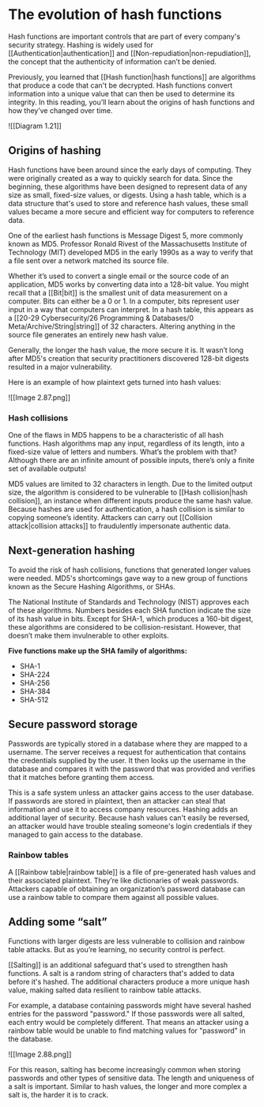 
# The evolution of hash functions

Hash functions are important controls that are part of every company's security strategy. Hashing is widely used for [[Authentication|authentication]] and [[Non-repudiation|non-repudiation]], the concept that the authenticity of information can’t be denied.

Previously, you learned that [[Hash function|hash functions]] are algorithms that produce a code that can't be decrypted. Hash functions convert information into a unique value that can then be used to determine its integrity. In this reading, you’ll learn about the origins of hash functions and how they’ve changed over time.

![[Diagram 1.21]]

## Origins of hashing

Hash functions have been around since the early days of computing. They were originally created as a way to quickly search for data. Since the beginning, these algorithms have been designed to represent data of any size as small, fixed-size values, or digests. Using a hash table, which is a data structure that's used to store and reference hash values, these small values became a more secure and efficient way for computers to reference data.

One of the earliest hash functions is Message Digest 5, more commonly known as MD5. Professor Ronald Rivest of the Massachusetts Institute of Technology (MIT) developed MD5 in the early 1990s as a way to verify that a file sent over a network matched its source file.

Whether it’s used to convert a single email or the source code of an application, MD5 works by converting data into a 128-bit value. You might recall that a [[Bit|bit]] is the smallest unit of data measurement on a computer. Bits can either be a 0 or 1. In a computer, bits represent user input in a way that computers can interpret. In a hash table, this appears as a [[20-29 Cybersecurity/26 Programming & Databases/0 Meta/Archive/String|string]] of 32 characters. Altering anything in the source file generates an entirely new hash value.

Generally, the longer the hash value, the more secure it is. It wasn’t long after MD5's creation that security practitioners discovered 128-bit digests resulted in a major vulnerability.

Here is an example of how plaintext gets turned into hash values:

![[Image 2.87.png]]

### Hash collisions

One of the flaws in MD5 happens to be a characteristic of all hash functions. Hash algorithms map any input, regardless of its length, into a fixed-size value of letters and numbers. What’s the problem with that? Although there are an infinite amount of possible inputs, there’s only a finite set of available outputs!

MD5 values are limited to 32 characters in length. Due to the limited output size, the algorithm is considered to be vulnerable to [[Hash collision|hash collision]], an instance when different inputs produce the same hash value. Because hashes are used for authentication, a hash collision is similar to copying someone’s identity. Attackers can carry out [[Collision attack|collision attacks]] to fraudulently impersonate authentic data.

## Next-generation hashing

To avoid the risk of hash collisions, functions that generated longer values were needed. MD5's shortcomings gave way to a new group of functions known as the Secure Hashing Algorithms, or SHAs.

The National Institute of Standards and Technology (NIST) approves each of these algorithms. Numbers besides each SHA function indicate the size of its hash value in bits. Except for SHA-1, which produces a 160-bit digest, these algorithms are considered to be collision-resistant. However, that doesn’t make them invulnerable to other exploits.

**Five functions make up the SHA family of algorithms:**

- SHA-1
- SHA-224
- SHA-256
- SHA-384
- SHA-512

## Secure password storage

Passwords are typically stored in a database where they are mapped to a username. The server receives a request for authentication that contains the credentials supplied by the user. It then looks up the username in the database and compares it with the password that was provided and verifies that it matches before granting them access.

This is a safe system unless an attacker gains access to the user database. If passwords are stored in plaintext, then an attacker can steal that information and use it to access company resources. Hashing adds an additional layer of security. Because hash values can't easily be reversed, an attacker would have trouble stealing someone's login credentials if they managed to gain access to the database.

### Rainbow tables

A [[Rainbow table|rainbow table]] is a file of pre-generated hash values and their associated plaintext. They’re like dictionaries of weak passwords. Attackers capable of obtaining an organization’s password database can use a rainbow table to compare them against all possible values.

## Adding some “salt”

Functions with larger digests are less vulnerable to collision and rainbow table attacks. But as you’re learning, no security control is perfect.

[[Salting]] is an additional safeguard that's used to strengthen hash functions. A salt is a random string of characters that's added to data before it's hashed. The additional characters produce a more unique hash value, making salted data resilient to rainbow table attacks.

For example, a database containing passwords might have several hashed entries for the password "password." If those passwords were all salted, each entry would be completely different. That means an attacker using a rainbow table would be unable to find matching values for "password" in the database.

![[Image 2.88.png]]

For this reason, salting has become increasingly common when storing passwords and other types of sensitive data. The length and uniqueness of a salt is important. Similar to hash values, the longer and more complex a salt is, the harder it is to crack.